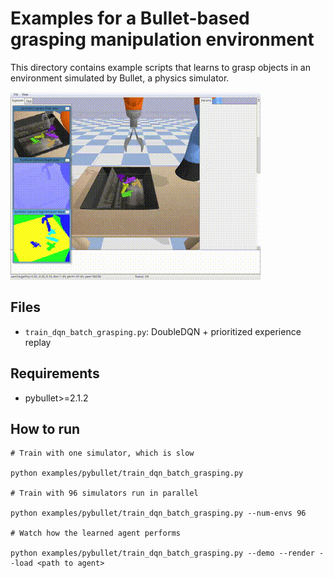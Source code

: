 # Examples for a Bullet-based grasping manipulation environment

This directory contains example scripts that learns to grasp objects in an environment simulated by Bullet, a physics simulator.

![Grasping](../../assets/grasping.gif)

## Files

- `train_dqn_batch_grasping.py`: DoubleDQN + prioritized experience replay

## Requirements

- pybullet>=2.1.2

## How to run

```
# Train with one simulator, which is slow

python examples/pybullet/train_dqn_batch_grasping.py

# Train with 96 simulators run in parallel

python examples/pybullet/train_dqn_batch_grasping.py --num-envs 96

# Watch how the learned agent performs

python examples/pybullet/train_dqn_batch_grasping.py --demo --render --load <path to agent>
```

